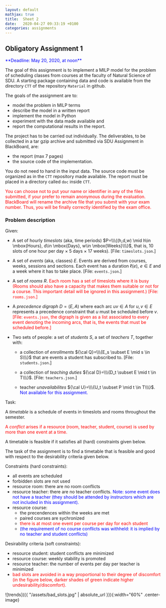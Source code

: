 ```yaml
---
layout: default
mathjax: true
title:  Sheet 2
date:   2020-04-27 09:33:19 +0100
categories: assignments
---
```




## Obligatory Assignment 1


<div style="float: center">
<span style="color: blue">
**Deadline: May 20, 2020, at noon**
</span>
</div>

The goal of this assignment is to implement a MILP model for the
problem of scheduling classes from courses at the faculty of Natural
Science of SDU.  A starting package containing data and code is
available from the directory `CTT` of the repository `Material` in
github.

The goals of the assignment are to:

- model the problem in MILP terms
- describe the model in a written report
- implement the model in Python
- experiment with the data made available and
- report the computational results in the report.  

The project has to be carried out individually. The deliverables, to be
collected in a tar gzip archive and submitted via SDU Assignment in
BlackBoard, are:

- the report (max 7 pages)
- the source code of the implementation.

You do not need to hand in the input data. The source code must be
organized as in the `CTT` repository made available. The report must
be placed in a directory called `doc` inside `CTT`.

<span style="color: red"> You can choose not to put your name or
identifier in any of the files submitted, if your prefer to remain
anonymous during the evaluation. BlackBoard will rename the archive
file that you submit with your exam number. Thus, you will be finally
correctly identified by the exam office. </span>

### Problem description

Given:

- A set of hourly *timeslots* (aka, time periods) $P=\\\{(h,d,w) \mid
    h\in \mbox{Hours}, d\in \mbox{Days}, w\in \mbox{Weeks}\\\}$, that
    is, 10 slots of one hour per day $\times$ 5 days $\times$ 17
    weeks). [File: `timeslots.json`.]

- A set of *events* (aka, classes) $E$. Events are derived from courses,
    weeks, sessions and sections.  Each event has a duration
    $\ell(e)$, $e \in E$ and a week where it has to take place. [File:
    `events.json`.]

- A set of *rooms* $R$. <span style="color: red">Each room has a set
  of timeslots where it is busy (Rooms
  should also have a capacity that makes them suitable or not for a
  course. This important detail will be ignored in this assignment.) [File: `rooms.json`.]</span>

- A *precedence digraph* $D=(E,A)$ where each arc $uv \in A$
    for $u,v \in E$ represents a precedence constraint that $u$ must be
    scheduled before $v$. <span style="color: red">[File: `events.json`, the digraph is given as a list associated to every event denoting the incoming arcs, that is, the events that must be scheduled before.]</span> 

- Two sets of people: a set of *students* $S$, a set of
    *teachers* $T$, together with:

    - a collection of *enrollments* ${\cal Q}=\\\{E_s \subset E \mid s \in
    S\\\}$ that are events a student has subscribed to. [File: `students.json`.]

    - a collection of *teaching duties* ${\cal D}=\\\{D_t \subset E \mid t \in
  T\\\}$. [File: `teachers.json`.] 

    - teacher *unavailabilites* ${\cal U}=\\\{U_t \subset P \mid t \in  T\\\}$. <span style="color: blue">Not available for this assignment.</span>


<!--
- *Preassignments*: schedule of mandatory courses $M=\{(e,r,p) \mid e \in E, r\in R,
    p\in P\}$
-->


Task:

A *timetable* is a schedule of events in timeslots and rooms
throughout the semester.

<span style="color: red">A *conflict* arises if a resource (room,
teacher, student, course) is used by more than one event at a
time.</span>

A timetable is feasible if it satisfies all (hard) constraints given
below.

The task of the assignment is to find a timetable that is feasible and
good with respect to the desirability criteria given below.




Constraints (hard constraints):

- all events are scheduled
- forbidden slots are not used
- resource room: there are no room conflicts
- resource teacher: there are no teacher conflicts. <span style="color: blue">Note: some event does not have a teacher (they should be attended by instructors which are not included in this assignment).</span>
- resource course:
  - the precendences within the weeks are met
  - paired courses are sychronized 
  - <span style="color: red">there is at most one event per course per day for each student</span>
  - <span style="color: blue">(the requirement of no course conflicts was withheld: it is implied by no teacher and student conflicts)</span>

Desirability criteria (soft constraints):

- resource student: student conflicts are minimized 
- resource course: weekly stability is promoted
- resource teacher: the number of events per day per teacher is minimized 
- <span style="color: red">bad slots are avoided in a way proportional to their degree of discomfort (in the figure below, darker shades of green indicate higher undesirability/discomfort).</span>


![trends]({{ "/assets/bad_slots.jpg" | absolute_url }}){:width="60%" .center-image}

